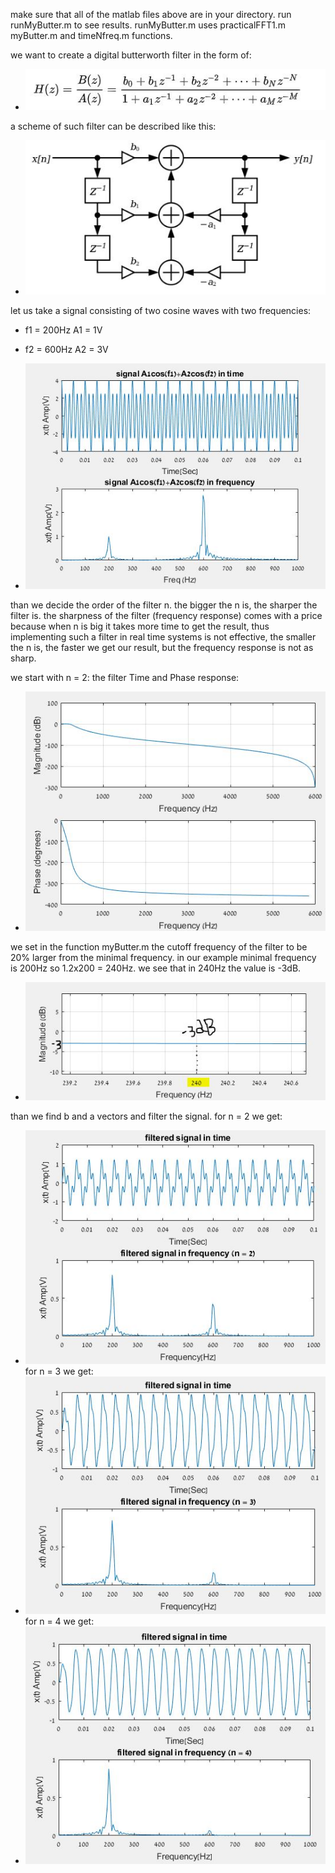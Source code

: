 make sure that all of the matlab files above are in your directory.
run runMyButter.m to see results. runMyButter.m uses practicalFFT1.m myButter.m and timeNfreq.m functions.

we want to create a digital butterworth filter in the form of:
* ![picture alt](https://github.com/amitsason/Digital-Signal-Processing-DSP-/blob/master/Butterworth%20Filter/images/formula1.JPG)

a scheme of such filter can be described like this:

* ![picture alt](https://github.com/amitsason/Digital-Signal-Processing-DSP-/blob/master/Butterworth%20Filter/images/formula2.JPG)


let us take a signal consisting of two cosine waves with two frequencies:
* f1 = 200Hz  A1 = 1V
* f2 = 600Hz  A2 = 3V

* ![picture alt](https://github.com/amitsason/Digital-Signal-Processing-DSP-/blob/master/Butterworth%20Filter/images/signalInTnF.JPG)

than we decide the order of the filter n. the bigger the n is, the sharper the filter is.
the sharpness of the filter (frequency response) comes with a price because when n is big it takes more time to get the result, thus implementing such a filter in real time systems is not effective, the smaller the n is, the faster we get our result, but the frequency response is not as sharp.

we start with n = 2:
 the filter Time and Phase response:
 * ![picture alt](https://github.com/amitsason/Digital-Signal-Processing-DSP-/blob/master/Butterworth%20Filter/images/filterTimeNPhase.JPG)
 
 we set in the function myButter.m the cutoff frequency of the filter to be 20% larger from the minimal frequency.
 in our example minimal frequency is 200Hz so 1.2x200 = 240Hz. we see that in 240Hz the value is -3dB.
 * ![picture alt](https://github.com/amitsason/Digital-Signal-Processing-DSP-/blob/master/Butterworth%20Filter/images/-3dB.JPG)
 
 than we find b and a vectors and filter the signal.
 for n = 2 we get:
 * ![picture alt](https://github.com/amitsason/Digital-Signal-Processing-DSP-/blob/master/Butterworth%20Filter/images/filteredn2.JPG)
  for n = 3 we get:
  * ![picture alt](https://github.com/amitsason/Digital-Signal-Processing-DSP-/blob/master/Butterworth%20Filter/images/filteredn3.JPG)
  for n = 4 we get:
  * ![picture alt](https://github.com/amitsason/Digital-Signal-Processing-DSP-/blob/master/Butterworth%20Filter/images/filteredn4.JPG)
 
 
 


